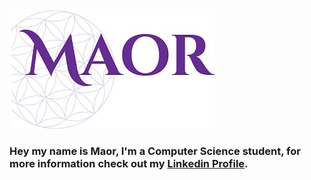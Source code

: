 

<img src="https://github.com/MaorCaspi/MaorCaspi/blob/master/Maor.jpg">

### Hey my name is Maor, I'm a Computer Science student,  for more information check out my [Linkedin Profile](https://www.linkedin.com/in/maor-caspi/).

<!--
**eshlomo1/eshlomo1** is a ✨ _special_ ✨ repository because its `README.md` (this file) appears on your GitHub profile.
Here are some ideas to get you started:

- 🔭 I’m currently working on ...
- 🌱 I’m currently learning ...
- 👯 I’m looking to collaborate on ...
- 🤔 I’m looking for help with ...
- 💬 Ask me about ...
- 📫 How to reach me: ...
- 😄 Pronouns: ...
- ⚡ Fun fact: ...
-->
